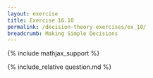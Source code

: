 ```yaml
---
layout: exercise
title: Exercise 16.10
permalink: /decision-theory-exercises/ex_10/
breadcrumb: Making Simple Decisions
---
```


{% include mathjax_support %}

<div><i class="arrow-up loader" data-chapter="decision-theory-exercises" data-exercise="ex_10" data-rating="0"></i></div>
{% include_relative question.md %}
